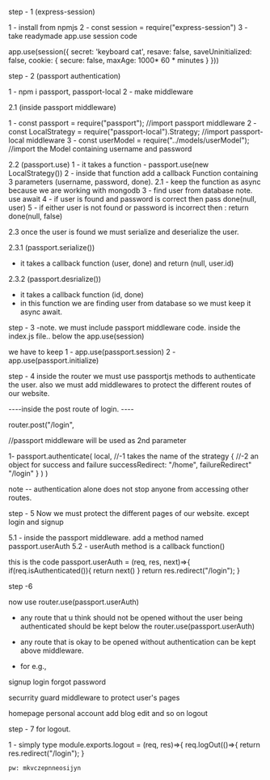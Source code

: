 
  <!-- <% if(successMsg.length){ %>
    <div class="toast align-items-center w-100" role="alert" aria-live="assertive" aria-atomic="true">
      <div class="d-flex">
        <div class="toast-body text-success bg-body-success">
          <%= successMsg %>
        </div>
        <button type="button" class="btn-close me-2 m-auto" data-bs-dismiss="toast" aria-label="Close"></button>
      </div>
    </div>
  <% } %> -->


  step - 1 (express-session)

  1 - install from npmjs
  2 - const session = require("express-session") 
  3 - take readymade app.use session code 

  app.use(session({
  secret: 'keyboard cat',
  resave: false,
  saveUninitialized: false,
  cookie: { secure: false, maxAge: 1000* 60 * minutes }
}))

step - 2 (passport authentication)

1 - npm i passport, passport-local
2 - make middleware

2.1 (inside passport middleware)

1 - const passport = require("passport"); //import passport middleware
2 - const LocalStrategy = require("passport-local").Strategy; //import passport-local middleware
3 - const userModel = require("../models/userModel"); //import the Model containing username and password

2.2 (passport.use)
1 - it takes a function - passport.use(new LocalStrategy())
2 - inside that function add a callback Function containing 3 parameters (username, password, done).
2.1 - keep the function as async because we are working with mongodb
3 - find user from database note. use await
4 - if user is found and password is correct then pass done(null, user)
5 - if either user is not found or password is incorrect then : return done(null, false)

2.3 once the user is found we must serialize and deserialize the user. 

2.3.1 (passport.serialize())
- it takes a callback function (user, done) and return (null, user.id)

2.3.2 (passport.desrialize())
- it takes a callback function (id, done) 
- in this function we are finding user from database so we must keep it async await. 

step - 3
-note. we must include passport middleware code. 
inside the index.js file.. below the app.use(session)

we have to keep
1 - app.use(passport.session)
2 - app.use(passport.initialize)

step - 4
inside the router we must use passportjs methods to authenticate the user. also we must add middlewares to protect the different routes of our website. 

----inside the post route of login. ----

router.post("/login", 

  //passport middleware will be used as 2nd parameter

  1- passport.authenticate(
    local, //-1 takes the name of the strategy
    {      //-2 an object for success and failure
      successRedirect: "/home",
      failureRedirect" "/login"
    }
  )
)


note -- authentication alone does not stop anyone from accessing other routes. 

step - 5 Now we must protect the different pages of our website. except login and signup

5.1 - inside the passport middleware. add a method named passport.userAuth
5.2 - userAuth method is a callback function()

this is the code
passport.userAuth = (req, res, next)=>{
    if(req.isAuthenticated()){
        return next()
    }
    return res.redirect("/login");
}

step -6 

now use router.use(passport.userAuth)
- any route that u think should not be opened without the user being authenticated should be kept below the router.use(passport.userAuth)

- any route that is okay to be opened without authentication can be kept above middleware. 

- for e.g., 

signup
login
forgot password

securrity guard middleware to protect user's pages

homepage
personal account
add blog
edit and so on
logout

step - 7 for logout. 

1 - simply type 
module.exports.logout = (req, res)=>{
    req.logOut(()=>{
        return res.redirect("/login");
    }


    pw: mkvczepnneosijyn